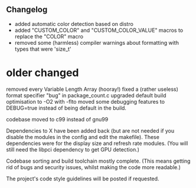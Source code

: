 ## Changelog
- added automatic color detection based on distro
- added "CUSTOM_COLOR" and "CUSTOM_COLOR_VALUE" macros to replace the "COLOR" macro
- removed some (harmless) compiler warnings about formatting with types that were 'size_t'

# older changed

removed every Variable Length Array (hooray!)
fixed a (rather useless) format specifier "bug" in package_count.c 
upgraded default build optimisation to -O2 with -flto
moved some debugging features to DEBUG=true instead of being default in the build.


codebase moved to c99 instead of gnu99

Dependencies to X have been added back (but are not needed if you disable the modules in the config and edit the makefile).
These dependencies were for the display size and refresh rate modules. (You will still need the libpci dependency to get GPU detection.)

Codebase sorting and build toolchain mostly complete. (This means getting rid of bugs and security issues, 
whilst making the code more readable.)

The project's code style guidelines will be posted if requested.
